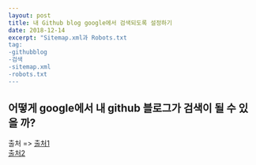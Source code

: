 ```yaml
---
layout: post
title: 내 Github blog google에서 검색되도록 설정하기
date: 2018-12-14
excerpt: "Sitemap.xml과 Robots.txt
tag: 
-githubblog
-검색
-sitemap.xml
-robots.txt
---
```


## 어떻게 google에서 내 github 블로그가 검색이 될 수 있을 까? 


출처 => [출처1](jinyongjeong.github.io/2017/01/13/blog_make_searched) <br>
        [출처2](https://www.twinword.co.kr/blog/basic-technical-seo)

